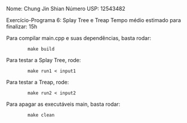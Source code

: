 Nome: Chung Jin Shian
Número USP: 12543482

Exercício-Programa 6: Splay Tree e Treap
Tempo médio estimado para finalizar: 15h

Para compilar main.cpp e suas dependências, basta rodar:

   			make build

Para testar a Splay Tree, rode:

			make run1 < input1

Para testar a Treap, rode:

			make run2 < input2

Para apagar as executáveis main, basta rodar:
                  
			make clean

